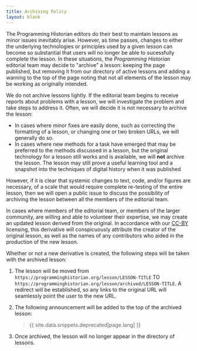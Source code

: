 ```yaml
---
title: Archiving Policy
layout: blank
---
```


The Programming Historian editors do their best to maintain lessons as minor issues inevitably arise. 
However, as time passes, changes to either the underlying technologies or principles used by a given lesson can become so substantial that users will no longer be able to sucessfully complete the lesson.
In these situations, the _Programming Historian_ editorial team may decide to "archive" a lesson: keeping the page published, but removing it from our directory of active lessons and adding a warning to the top of the page noting that not all elements of the lesson may be working as originally intended.

We do not archive lessons lightly.
If the editorial team begins to receive reports about problems with a lesson, we will investigate the problem and take steps to address it.
Often, we will decide it is not necessary to archive the lesson:

- In cases where minor fixes are easily done, such as correcting the formatting of a lesson, or changing one or two broken URLs, we will generally do so.
- In cases where new methods for a task have emerged that may be preferred to the methods discussed in a lesson, but the original technology for a lesson still works and is available, we will **not** archive the lesson. The lesson may still prove a useful learning tool and a snapshot into the techniques of digital history when it was published

However, if it is clear that systemic changes to text, code, and/or figures are necessary, of a scale that would require complete re-testing of the entire lesson, then we will open a public issue to discuss the possibility of archiving the lesson between all the members of the editorial team.

In cases where members of the editorial team, or members of the larger community, are willing and able to volunteer their expertise, we may create an updated lesson derived from the original.
In accordance with our [CC-BY](https://creativecommons.org/licenses/by/4.0/deed.en) licensing, this derivative will conspicuously attribute the creator of the original lesson, as well as the names of any contributors who aided in the production of the new lesson.

Whether or not a new derivative is created, the following steps will be taken with the archived lesson:

1. The lesson will be moved from `https://programminghistorian.org/lesson/LESSON-TITLE` TO `https://programminghistorian.org/lesson/archived/LESSON-TITLE`. A redirect will be established, so any links to the original URL will seamlessly point the user to the new URL.

2. The following announcement will be added to the top of the archived lesson:
    >{{ site.data.snippets.deprecated[page.lang] }}

3. Once archived, the lesson will no longer appear in the directory of lessons.
